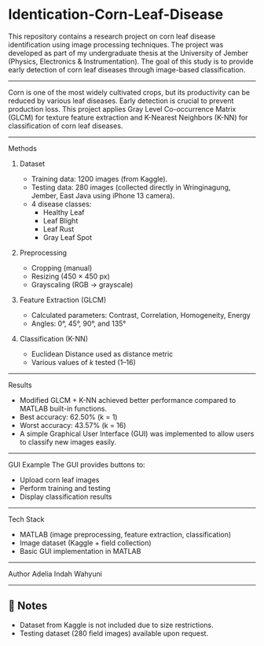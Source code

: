 # Identication-Corn-Leaf-Disease
This repository contains a research project on corn leaf disease identification using image processing techniques. The project was developed as part of my undergraduate thesis at the University of Jember (Physics, Electronics & Instrumentation). The goal of this study is to provide early detection of corn leaf diseases through image-based classification.

---

Corn is one of the most widely cultivated crops, but its productivity can be reduced by various leaf diseases. Early detection is crucial to prevent production loss. This project applies Gray Level Co-occurrence Matrix (GLCM) for texture feature extraction and K-Nearest Neighbors (K-NN) for classification of corn leaf diseases.

---

Methods
1. Dataset
   - Training data: 1200 images (from Kaggle).
   - Testing data: 280 images (collected directly in Wringinagung, Jember, East Java using iPhone 13 camera).
   - 4 disease classes:
     - Healthy Leaf
     - Leaf Blight
     - Leaf Rust
     - Gray Leaf Spot

2. Preprocessing
   - Cropping (manual)
   - Resizing (450 × 450 px)
   - Grayscaling (RGB → grayscale)

3. Feature Extraction (GLCM)
   - Calculated parameters: Contrast, Correlation, Homogeneity, Energy
   - Angles: 0°, 45°, 90°, and 135°

4. Classification (K-NN)
   - Euclidean Distance used as distance metric
   - Various values of *k* tested (1–16)

---

Results
- Modified GLCM + K-NN achieved better performance compared to MATLAB built-in functions.
- Best accuracy: 62.50% (k = 1)
- Worst accuracy: 43.57% (k = 16)
- A simple Graphical User Interface (GUI) was implemented to allow users to classify new images easily.

---

GUI Example
The GUI provides buttons to:
- Upload corn leaf images
- Perform training and testing
- Display classification results

---

Tech Stack
- MATLAB (image preprocessing, feature extraction, classification)
- Image dataset (Kaggle + field collection)
- Basic GUI implementation in MATLAB

---

Author
Adelia Indah Wahyuni  
 

---

## 🔗 Notes
- Dataset from Kaggle is not included due to size restrictions.  
- Testing dataset (280 field images) available upon request. 
